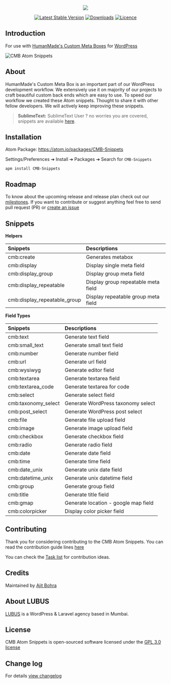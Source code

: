 <p align="center"><img src="https://cloud.githubusercontent.com/assets/1039236/24429558/3298814a-1430-11e7-960e-ac3d0e82b740.png"></p>

<p align="center">
<a href="https://github.com/lubusIN/CMB-Atom-Snippets/releases"><img src="https://img.shields.io/github/release/lubusIN/CMB-Atom-Snippets.svg?style=flat-square" alt="Latest Stable Version"></a> <a href="https://atom.io/packages/CMB-Snippets"><img src="https://img.shields.io/apm/dm/CMB-Snippets.svg" alt="Downloads"></a> <a href="https://atom.io/packages/CMB-Snippets"><img src="https://img.shields.io/aur/license/yaourt.svg" alt="Licence"></a>
</p>

**Introduction**
--------------------
For use with [HumanMade's Custom Meta Boxes](https://github.com/humanmade/Custom-Meta-Boxes/) for [WordPress](http://wordpress.org)

![CMB Atom Snippets](https://cloud.githubusercontent.com/assets/1039236/19284518/ce8d1760-9013-11e6-9d01-6a6c721af758.gif)

About
---------

HumanMade's Custom Meta Box is an important part of our WordPress development workflow. We extensively use it on majority of our projects to craft beautiful custom back ends which are easy to use. To speed our workflow we created these Atom snippets. Thought to share it with other fellow developers. We will actively keep improving these snippets.

>**SublimeText:** SublimeText User ? no worries you are covered, snippets are available [here](https://github.com/lubusIN/CMB-Atom-Snippets).


Installation
------------

Atom Package: https://atom.io/packages/CMB-Snippets

Settings/Preferences  ➔ Install ➔ Packages ➔ Search for `CMB-Snippets`

```shell
apm install CMB-Snippets
```

Roadmap
-------------------------------

To know about the upcoming release and release plan check out our [milestones](https://github.com/lubusIN/CMB-Atom-Snippets/milestones). If you want to contribute or suggest anything feel free to send pull request (PR) or [create an issue](https://github.com/lubusIN/CMB-Atom-Snippets/issues/new)


Snippets
--------
**Helpers**

| Snippets                             | Descriptions                          |
| :-------------                       | :------------------------------------ |
| cmb:create                           | Generates metabox                     |
| cmb:display                          | Display single meta field             |
| cmb:display_group                    | Display group meta field              |
| cmb:display_repeatable               | Display group repeatable  meta field  |
| cmb:display_repeatable_group 		   | Display repeatable group meta field   |



**Field Types**

| Snippets                             | Descriptions                          |
| :-------------                       | :------------------------------------ |
| cmb:text             | Generate text field          			|
| cmb:small_text       | Generate small text field 				|
| cmb:number           | Generate number field   				|
| cmb:url              | Generate url field     				|
| cmb:wysiwyg 		   | Generate editor field   				|
| cmb:textarea 		   | Generate textarea field	    		|
| cmb:textarea_code    | Generate textarea for code   			|
| cmb:select 		   | Generate select field   			  	|
| cmb:taxonomy_select  | Generate WordPress taxonomy select   	|
| cmb:post_select 	   | Generate WordPress post select		  	|
| cmb:file 		       | Generate file upload field				|
| cmb:image 		   | Generate image upload field		  	|
| cmb:checkbox 		   | Generate checkbox field  				|
| cmb:radio 		   | Generate radio field  					|
| cmb:date 		       | Generate date field				  	|
| cmb:time 		       | Generate time field				  	|
| cmb:date_unix 	   | Generate unix date field			  	|
| cmb:datetime_unix    | Generate unix datetime field  			|		
| cmb:group 		   | Generate group field				  	|
| cmb:title 		   | Generate title field  					|
| cmb:gmap		       | Generate location - google map field  	|
| cmb:colorpicker 	   | Display color picker 			field  	|

**Contributing**
----------------

Thank you for considering contributing to the CMB Atom Snippets. You can read the contribution guide lines [here](CONTRIBUTING.md)

You can check the [Task list](https://github.com/lubusIN/CMB-Atom-Snippets/projects/1) for contribution ideas. 

**Credits**
------------
Maintained by [Ajit Bohra](http://https://twitter.com/ajitbohra)

**About LUBUS**
---------------
[LUBUS](http://lubus.in) is a WordPress & Laravel agency based in Mumbai.

**License**
-----------
CMB Atom Snippets is open-sourced software licensed under the [GPL 3.0 license](LICENSE)

Change log
----------
For details [view changelog](https://github.com/lubusIN/CMB-Atom-Snippets/blob/master/CHANGELOG.md)
